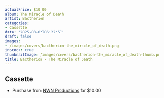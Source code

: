 ```yaml
---
actualPrice: $10.00
album: The Miracle of Death
artist: Bactherion
categories:
- Cassette
date: '2025-03-02T06:22:57'
draft: false
images:
- /images/covers/bactherion-the_miracle_of_death.png
inStock: true
thumbnailImage: /images/covers/bactherion-the_miracle_of_death-thumb.png
title: Bactherion - The Miracle of Death
---
```


## Cassette
* Purchase from [NWN Productions](http://shop.nwnprod.com/index.php?route=product/product&path=73&product_id=41517&sort=pd.name&order=ASC) for $10.00

